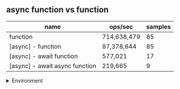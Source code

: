 ## async function vs function

|name|ops/sec|samples|
|-|-|-|
|function|714,638,479|85|
|[async] - function|87,378,644|85|
|[async] - await function|577,021|17|
|[async] - await async function|219,665|9|


<details>
<summary>Environment</summary>

* __Machine:__ linux x64 | 2 vCPUs | 6.8GB Mem
* __Run:__ Thu Oct 26 2023 23:42:41 GMT+0000 (Coordinated Universal Time)
</details>

<!--
{"environment":{"platform":"linux","arch":"x64","cpus":2,"totalMemory":6.759746551513672},"benchmarks":[{"name":"function","opsSec":714638479.3837687,"samples":7},{"name":"[async] - function","opsSec":87378643.83320767,"samples":7},{"name":"[async] - await function","opsSec":577021.3821936774,"samples":3},{"name":"[async] - await async function","opsSec":219664.79702427296,"samples":4}]}-->
